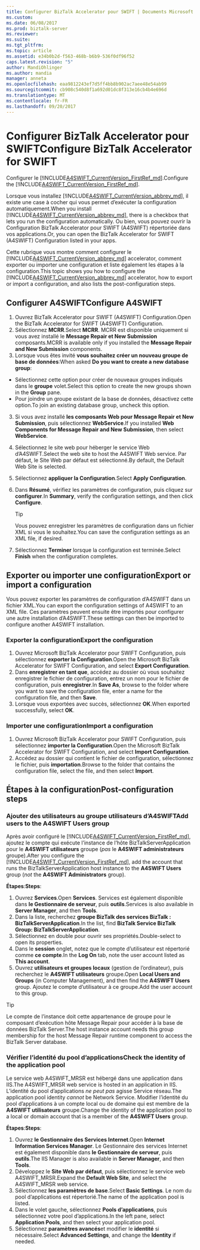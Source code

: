 ```yaml
---
title: Configurer BizTalk Accelerator pour SWIFT | Documents Microsoft
ms.custom: 
ms.date: 06/08/2017
ms.prod: biztalk-server
ms.reviewer: 
ms.suite: 
ms.tgt_pltfrm: 
ms.topic: article
ms.assetid: e34b0b2d-f563-468b-b6b9-536f0df96f52
caps.latest.revision: "5"
author: MandiOhlinger
ms.author: mandia
manager: anneta
ms.openlocfilehash: eaa9812243ef7d5ff4bb8b902ac7aee48e54ab99
ms.sourcegitcommit: cb908c540d8f1a692d01dc8f313e16cb4b4e696d
ms.translationtype: MT
ms.contentlocale: fr-FR
ms.lasthandoff: 09/20/2017
---
```

# <a name="configure-biztalk-accelerator-for-swift"></a><span data-ttu-id="a7a85-102">Configurer BizTalk Accelerator pour SWIFT</span><span class="sxs-lookup"><span data-stu-id="a7a85-102">Configure BizTalk Accelerator for SWIFT</span></span>

<span data-ttu-id="a7a85-103">Configurer le [!INCLUDE[A4SWIFT_CurrentVersion_FirstRef_md](../../includes/a4swift-currentversion-firstref-md.md)].</span><span class="sxs-lookup"><span data-stu-id="a7a85-103">Configure the [!INCLUDE[A4SWIFT_CurrentVersion_FirstRef_md](../../includes/a4swift-currentversion-firstref-md.md)].</span></span> 

<span data-ttu-id="a7a85-104">Lorsque vous installez [!INCLUDE[A4SWIFT_CurrentVersion_abbrev_md](../../includes/a4swift-currentversion-abbrev-md.md)], il existe une case à cocher qui vous permet d’exécuter la configuration automatiquement.</span><span class="sxs-lookup"><span data-stu-id="a7a85-104">When you install [!INCLUDE[A4SWIFT_CurrentVersion_abbrev_md](../../includes/a4swift-currentversion-abbrev-md.md)], there is a checkbox that lets you run the configuration automatically.</span></span> <span data-ttu-id="a7a85-105">Ou bien, vous pouvez ouvrir la Configuration BizTalk Accelerator pour SWIFT (A4SWIFT) répertoriée dans vos applications.</span><span class="sxs-lookup"><span data-stu-id="a7a85-105">Or, you can open the BizTalk Accelerator for SWIFT (A4SWIFT) Configuration listed in your apps.</span></span>

<span data-ttu-id="a7a85-106">Cette rubrique vous montre comment configurer le [!INCLUDE[A4SWIFT_CurrentVersion_abbrev_md](../../includes/a4swift-currentversion-abbrev-md.md)] accelerator, comment exporter ou importer une configuration et liste également les étapes à la configuration.</span><span class="sxs-lookup"><span data-stu-id="a7a85-106">This topic shows you how to configure the [!INCLUDE[A4SWIFT_CurrentVersion_abbrev_md](../../includes/a4swift-currentversion-abbrev-md.md)] accelerator, how to export or import a configuration, and also lists the post-configuration steps.</span></span>

## <a name="configure-a4swift"></a><span data-ttu-id="a7a85-107">Configurer A4SWIFT</span><span class="sxs-lookup"><span data-stu-id="a7a85-107">Configure A4SWIFT</span></span>

1. <span data-ttu-id="a7a85-108">Ouvrez BizTalk Accelerator pour SWIFT (A4SWIFT) Configuration.</span><span class="sxs-lookup"><span data-stu-id="a7a85-108">Open the BizTalk Accelerator for SWIFT (A4SWIFT) Configuration.</span></span>
2. <span data-ttu-id="a7a85-109">Sélectionnez **MCRR**.</span><span class="sxs-lookup"><span data-stu-id="a7a85-109">Select **MCRR**.</span></span> <span data-ttu-id="a7a85-110">MCRR est disponible uniquement si vous avez installé le **Message Repair et New Submission** composants.</span><span class="sxs-lookup"><span data-stu-id="a7a85-110">MCRR is available only if you installed the **Message Repair and New Submission** components.</span></span>
3. <span data-ttu-id="a7a85-111">Lorsque vous êtes invité **vous souhaitez créer un nouveau groupe de base de données**:</span><span class="sxs-lookup"><span data-stu-id="a7a85-111">When asked **Do you want to create a new database group**:</span></span>

  * <span data-ttu-id="a7a85-112">Sélectionnez cette option pour créer de nouveaux groupes indiqués dans le **groupe** volet.</span><span class="sxs-lookup"><span data-stu-id="a7a85-112">Select this option to create the new groups shown in the **Group** pane.</span></span> 
  * <span data-ttu-id="a7a85-113">Pour joindre un groupe existant de la base de données, désactivez cette option.</span><span class="sxs-lookup"><span data-stu-id="a7a85-113">To join an existing database group, uncheck this option.</span></span>

3. <span data-ttu-id="a7a85-114">Si vous avez installé **les composants Web pour Message Repair et New Submission**, puis sélectionnez **WebService**.</span><span class="sxs-lookup"><span data-stu-id="a7a85-114">If you installed **Web Components for Message Repair and New Submission**, then select **WebService**.</span></span>
4. <span data-ttu-id="a7a85-115">Sélectionnez le site web pour héberger le service Web d’A4SWIFT.</span><span class="sxs-lookup"><span data-stu-id="a7a85-115">Select the web site to host the A4SWIFT Web service.</span></span> <span data-ttu-id="a7a85-116">Par défaut, le Site Web par défaut est sélectionné.</span><span class="sxs-lookup"><span data-stu-id="a7a85-116">By default, the Default Web Site is selected.</span></span>
5. <span data-ttu-id="a7a85-117">Sélectionnez **appliquer la Configuration**.</span><span class="sxs-lookup"><span data-stu-id="a7a85-117">Select **Apply Configuration**.</span></span>
6. <span data-ttu-id="a7a85-118">Dans **Résumé**, vérifiez les paramètres de configuration, puis cliquez sur **configurer**.</span><span class="sxs-lookup"><span data-stu-id="a7a85-118">In **Summary**, verify the configuration settings, and then click **Configure**.</span></span> 

    > [!TIP] 
    > <span data-ttu-id="a7a85-119">Vous pouvez enregistrer les paramètres de configuration dans un fichier XML si vous le souhaitez.</span><span class="sxs-lookup"><span data-stu-id="a7a85-119">You can save the configuration settings as an XML file, if desired.</span></span>

7. <span data-ttu-id="a7a85-120">Sélectionnez **Terminer** lorsque la configuration est terminée.</span><span class="sxs-lookup"><span data-stu-id="a7a85-120">Select **Finish** when the configuration completes.</span></span>

## <a name="export-or-import-a-configuration"></a><span data-ttu-id="a7a85-121">Exporter ou importer une configuration</span><span class="sxs-lookup"><span data-stu-id="a7a85-121">Export or import a configuration</span></span>
<span data-ttu-id="a7a85-122">Vous pouvez exporter les paramètres de configuration d’A4SWIFT dans un fichier XML.</span><span class="sxs-lookup"><span data-stu-id="a7a85-122">You can export the configuration settings of A4SWIFT to an XML file.</span></span> <span data-ttu-id="a7a85-123">Ces paramètres peuvent ensuite être importés pour configurer une autre installation d’A4SWIFT.</span><span class="sxs-lookup"><span data-stu-id="a7a85-123">These settings can then be imported to configure another A4SWIFT installation.</span></span> 

### <a name="export-the-configuration"></a><span data-ttu-id="a7a85-124">Exporter la configuration</span><span class="sxs-lookup"><span data-stu-id="a7a85-124">Export the configuration</span></span>

1. <span data-ttu-id="a7a85-125">Ouvrez Microsoft BizTalk Accelerator pour SWIFT Configuration, puis sélectionnez **exporter la Configuration**.</span><span class="sxs-lookup"><span data-stu-id="a7a85-125">Open the Microsoft BizTalk Accelerator for SWIFT Configuration, and select **Export Configuration**.</span></span>
2. <span data-ttu-id="a7a85-126">Dans **enregistrer en tant que**, accédez au dossier où vous souhaitez enregistrer le fichier de configuration, entrez un nom pour le fichier de configuration, puis **enregistrer**.</span><span class="sxs-lookup"><span data-stu-id="a7a85-126">In **Save As**, browse to the folder where you want to save the configuration file, enter a name for the configuration file, and then **Save**.</span></span>
3. <span data-ttu-id="a7a85-127">Lorsque vous exportées avec succès, sélectionnez **OK**.</span><span class="sxs-lookup"><span data-stu-id="a7a85-127">When exported successfully, select **OK**.</span></span>

### <a name="import-a-configuration"></a><span data-ttu-id="a7a85-128">Importer une configuration</span><span class="sxs-lookup"><span data-stu-id="a7a85-128">Import a configuration</span></span>
1. <span data-ttu-id="a7a85-129">Ouvrez Microsoft BizTalk Accelerator pour SWIFT Configuration, puis sélectionnez **importer la Configuration**.</span><span class="sxs-lookup"><span data-stu-id="a7a85-129">Open the Microsoft BizTalk Accelerator for SWIFT Configuration, and select **Import Configuration**.</span></span>
2. <span data-ttu-id="a7a85-130">Accédez au dossier qui contient le fichier de configuration, sélectionnez le fichier, puis **importation**.</span><span class="sxs-lookup"><span data-stu-id="a7a85-130">Browse to the folder that contains the configuration file, select the file, and then select **Import**.</span></span>

## <a name="post-configuration-steps"></a><span data-ttu-id="a7a85-131">Étapes à la configuration</span><span class="sxs-lookup"><span data-stu-id="a7a85-131">Post-configuration steps</span></span>

### <a name="add-users-to-the-a4swift-users-group"></a><span data-ttu-id="a7a85-132">Ajouter des utilisateurs au groupe utilisateurs d’A4SWIFT</span><span class="sxs-lookup"><span data-stu-id="a7a85-132">Add users to the A4SWIFT Users group</span></span>

<span data-ttu-id="a7a85-133">Après avoir configuré le [!INCLUDE[A4SWIFT_CurrentVersion_FirstRef_md](../../includes/a4swift-currentversion-firstref-md.md)], ajoutez le compte qui exécute l’instance de l’hôte BizTalkServerApplication pour le **A4SWIFT utilisateurs** groupe (*pas* le **A4SWIFT administrateurs** groupe).</span><span class="sxs-lookup"><span data-stu-id="a7a85-133">After you configure the [!INCLUDE[A4SWIFT_CurrentVersion_FirstRef_md](../../includes/a4swift-currentversion-firstref-md.md)], add the account that runs the BizTalkServerApplication host instance to the **A4SWIFT Users** group (*not* the **A4SWIFT Administrators** group).</span></span> 

<span data-ttu-id="a7a85-134">**Étapes**:</span><span class="sxs-lookup"><span data-stu-id="a7a85-134">**Steps**:</span></span>

1. <span data-ttu-id="a7a85-135">Ouvrez **Services**.</span><span class="sxs-lookup"><span data-stu-id="a7a85-135">Open **Services**.</span></span> <span data-ttu-id="a7a85-136">Services est également disponible dans **le Gestionnaire de serveur**, puis **outils**.</span><span class="sxs-lookup"><span data-stu-id="a7a85-136">Services is also available in **Server Manager**, and then **Tools**.</span></span> 
2. <span data-ttu-id="a7a85-137">Dans la liste, recherchez **groupe BizTalk des services BizTalk : BizTalkServerApplication**.</span><span class="sxs-lookup"><span data-stu-id="a7a85-137">In the list, find **BizTalk Service BizTalk Group: BizTalkServerApplication**.</span></span> 
3. <span data-ttu-id="a7a85-138">Sélectionnez en double pour ouvrir ses propriétés.</span><span class="sxs-lookup"><span data-stu-id="a7a85-138">Double-select to open its properties.</span></span>
4. <span data-ttu-id="a7a85-139">Dans le **session** onglet, notez que le compte d’utilisateur est répertorié comme **ce compte**.</span><span class="sxs-lookup"><span data-stu-id="a7a85-139">In the **Log On** tab, note the user account listed as **This account**.</span></span>
5. <span data-ttu-id="a7a85-140">Ouvrez **utilisateurs et groupes locaux** (gestion de l’ordinateur), puis recherchez le **A4SWIFT utilisateurs** groupe.</span><span class="sxs-lookup"><span data-stu-id="a7a85-140">Open **Local Users and Groups** (in Computer Management), and then find the **A4SWIFT Users** group.</span></span> <span data-ttu-id="a7a85-141">Ajoutez le compte d’utilisateur à ce groupe.</span><span class="sxs-lookup"><span data-stu-id="a7a85-141">Add the user account to this group.</span></span>

> [!TIP] 
> <span data-ttu-id="a7a85-142">Le compte de l’instance doit cette appartenance de groupe pour le composant d’exécution hôte Message Repair pour accéder à la base de données BizTalk Server.</span><span class="sxs-lookup"><span data-stu-id="a7a85-142">The host instance account needs this group membership for the host Message Repair runtime component to access the BizTalk Server database.</span></span>

### <a name="check-the-identity-of-the-application-pool"></a><span data-ttu-id="a7a85-143">Vérifier l’identité du pool d’applications</span><span class="sxs-lookup"><span data-stu-id="a7a85-143">Check the identity of the application pool</span></span>
<span data-ttu-id="a7a85-144">Le service web A4SWIFT_MRSR est hébergé dans une application dans IIS.</span><span class="sxs-lookup"><span data-stu-id="a7a85-144">The A4SWIFT_MRSR web service is hosted in an application in IIS.</span></span> <span data-ttu-id="a7a85-145">L’identité du pool d’applications *ne peut pas* agisse Service réseau.</span><span class="sxs-lookup"><span data-stu-id="a7a85-145">The application pool identity *cannot* be Network Service.</span></span> <span data-ttu-id="a7a85-146">Modifier l’identité du pool d’applications à un compte local ou de domaine qui est membre de la **A4SWIFT utilisateurs** groupe.</span><span class="sxs-lookup"><span data-stu-id="a7a85-146">Change the identity of the application pool to a local or domain account that is a member of the **A4SWIFT Users** group.</span></span>

<span data-ttu-id="a7a85-147">**Étapes**:</span><span class="sxs-lookup"><span data-stu-id="a7a85-147">**Steps**:</span></span>

1. <span data-ttu-id="a7a85-148">Ouvrez **le Gestionnaire des Services Internet**.</span><span class="sxs-lookup"><span data-stu-id="a7a85-148">Open **Internet Information Services Manager**.</span></span> <span data-ttu-id="a7a85-149">Le Gestionnaire des services Internet est également disponible dans **le Gestionnaire de serveur**, puis **outils**.</span><span class="sxs-lookup"><span data-stu-id="a7a85-149">The IIS Manager is also available in **Server Manager**, and then **Tools**.</span></span> 
2. <span data-ttu-id="a7a85-150">Développez le **Site Web par défaut**, puis sélectionnez le service web A4SWIFT_MRSR.</span><span class="sxs-lookup"><span data-stu-id="a7a85-150">Expand the **Default Web Site**, and select the A4SWIFT_MRSR web service.</span></span> 
3. <span data-ttu-id="a7a85-151">Sélectionnez **les paramètres de base**.</span><span class="sxs-lookup"><span data-stu-id="a7a85-151">Select **Basic Settings**.</span></span> <span data-ttu-id="a7a85-152">Le nom du pool d’applications est répertorié.</span><span class="sxs-lookup"><span data-stu-id="a7a85-152">The name of the application pool is listed.</span></span>
4. <span data-ttu-id="a7a85-153">Dans le volet gauche, sélectionnez **Pools d’applications**, puis sélectionnez votre pool d’applications.</span><span class="sxs-lookup"><span data-stu-id="a7a85-153">In the left pane, select **Application Pools**, and then select your application pool.</span></span>
5. <span data-ttu-id="a7a85-154">Sélectionnez **paramètres avancés**et modifier le **identité** si nécessaire.</span><span class="sxs-lookup"><span data-stu-id="a7a85-154">Select **Advanced Settings**, and change the **Identity** if needed.</span></span>